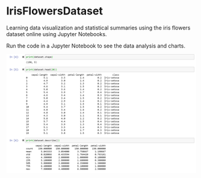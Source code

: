 # IrisFlowersDataset
Learning data visualization and statistical summaries using the iris flowers dataset online using Jupyter Notebooks. 

Run the code in a Jupyter Notebook to see the data analysis and charts. 

![GitHub Logo](1.png)
